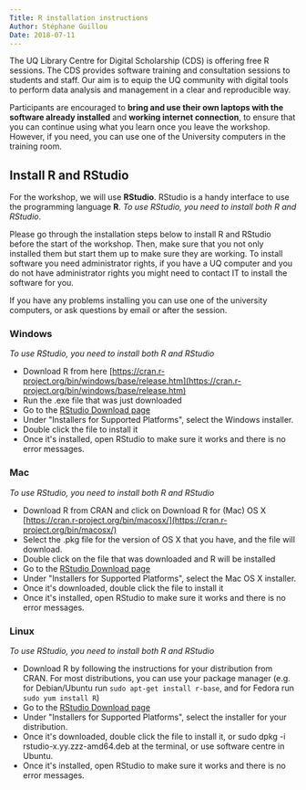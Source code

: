 ```yaml
---
Title: R installation instructions
Author: Stéphane Guillou
Date: 2018-07-11
---
```


The UQ Library Centre for Digital Scholarship (CDS) is offering free R sessions.
The CDS provides software training and consultation sessions to students and staff. Our aim is to equip the UQ community with digital tools to perform data analysis and management in a clear and reproducible way.

Participants are encouraged to **bring and use their own laptops with the software already installed** and **working internet connection**, to ensure that you can continue using what you learn once you leave the workshop. However, if you need, you can use one of the University computers in the training room. 

## Install R and RStudio

For the workshop, we will use **RStudio**. RStudio is a handy interface to use the programming language **R**. *To use RStudio, you need to install both R and RStudio*.

Please go through the installation steps below to install R and RStudio before the start of the workshop. Then, make sure that you not only installed them but start them up to make sure they are working. To install software you need administrator rights, if you have a UQ computer and you do not have administrator rights you might need to contact IT to install the software for you.

If you have any problems installing you can use one of the university computers, or ask questions by email or after the session.

### Windows
*To use RStudio, you need to install both R and RStudio*

* Download R from here [https://cran.r-project.org/bin/windows/base/release.htm](https://cran.r-project.org/bin/windows/base/release.htm)
* Run the .exe file that was just downloaded
* Go to the [RStudio Download page](https://www.rstudio.com/products/rstudio/download/#download)
* Under "Installers for Supported Platforms", select the Windows installer.
* Double click the file to install it
* Once it's installed, open RStudio to make sure it works and there is no error messages.

### Mac
*To use RStudio, you need to install both R and RStudio*

* Download R from CRAN and click on Download R for (Mac) OS X [https://cran.r-project.org/bin/macosx/](https://cran.r-project.org/bin/macosx/)
* Select the .pkg file for the version of OS X that you have, and the file will download.
* Double click on the file that was downloaded and R will be installed
* Go to the [RStudio Download page](https://www.rstudio.com/products/rstudio/download/#download)
* Under "Installers for Supported Platforms", select the Mac OS X installer.
* Once it's downloaded, double click the file to install it
* Once it's installed, open RStudio to make sure it works and there is no error messages.

### Linux
*To use RStudio, you need to install both R and RStudio*

* Download R by following the instructions for your distribution from CRAN. For most distributions, you can use your package manager (e.g. for Debian/Ubuntu run `sudo apt-get install r-base`, and for Fedora run `sudo yum install R`) 
* Go to the [RStudio Download page](https://www.rstudio.com/products/rstudio/download/#download)
* Under "Installers for Supported Platforms", select the installer for your distribution.
* Once it's downloaded, double click the file to install it, or sudo dpkg -i rstudio-x.yy.zzz-amd64.deb at the terminal, or use software centre in Ubuntu.
* Once it's installed, open RStudio to make sure it works and there is no error messages.

